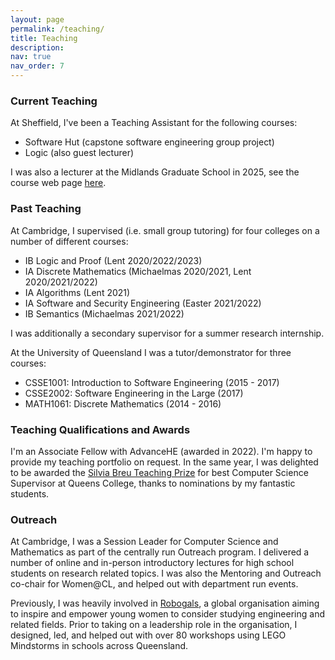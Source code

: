 ```yaml
---
layout: page
permalink: /teaching/
title: Teaching
description:
nav: true
nav_order: 7
---
```


### Current Teaching
At Sheffield, I've been a Teaching Assistant for the following courses: 
- Software Hut (capstone software engineering group project)
- Logic (also guest lecturer)

I was also a lecturer at the Midlands Graduate School in 2025, see the course web page [here](/mgs2025).

### Past Teaching
At Cambridge, I supervised (i.e. small group tutoring) for four colleges on a number of different courses:
- IB Logic and Proof (Lent 2020/2022/2023)
- IA Discrete Mathematics (Michaelmas 2020/2021, Lent 2020/2021/2022)
- IA Algorithms (Lent 2021)
- IA Software and Security Engineering (Easter 2021/2022)
- IB Semantics (Michaelmas 2021/2022)

I was additionally a secondary supervisor for a summer research internship.

At the University of Queensland I was a tutor/demonstrator for three courses:
- CSSE1001: Introduction to Software Engineering (2015 - 2017)
- CSSE2002: Software Engineering in the Large (2017)
- MATH1061: Discrete Mathematics (2014 - 2016)

### Teaching Qualifications and Awards

I'm an Associate Fellow with AdvanceHE (awarded in 2022). I'm happy to provide my teaching portfolio on request. In the same year, I was delighted to be awarded the [Silvia Breu Teaching Prize](https://www.queens.cam.ac.uk/life-at-queens/news-and-events/the-silvia-breu-teaching-prize-in-computer-science) for best Computer Science Supervisor at Queens College, thanks to nominations by my fantastic students.

### Outreach

At Cambridge, I was a Session Leader for Computer Science and Mathematics as part of the centrally run Outreach program. I delivered a number of online and in-person introductory lectures for high school students on research related topics. I was also the Mentoring and Outreach co-chair for Women@CL, and helped out with department run events. 

Previously, I was heavily involved in [Robogals](https://robogals.org/), a global organisation aiming to inspire and empower young women to consider studying engineering and related fields. Prior to taking on a leadership role in the organisation, I designed, led, and helped out with over 80 workshops using LEGO Mindstorms in schools across Queensland.